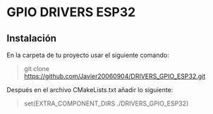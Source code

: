 # GPIO DRIVERS ESP32

## Instalación
En la carpeta de tu proyecto usar el siguiente comando:
> git clone https://github.com/Javier20060904/DRIVERS_GPIO_ESP32.git

Después en el archivo CMakeLists.txt añadir lo siguiente:
> set(EXTRA_COMPONENT_DIRS ./DRIVERS_GPIO_ESP32)
